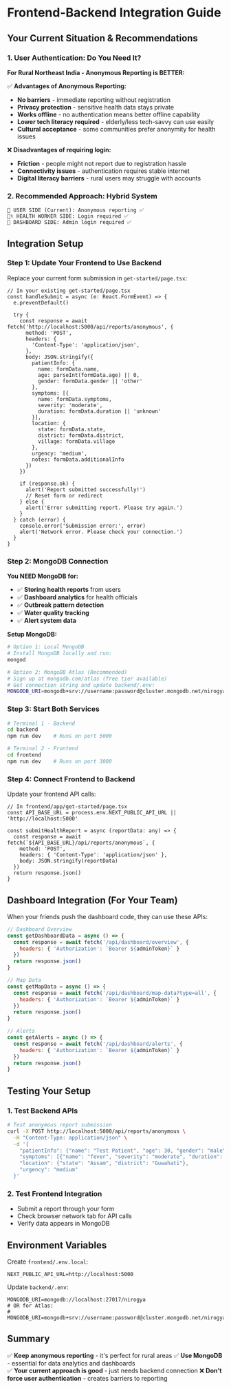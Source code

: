 # Frontend-Backend Integration Guide

## Your Current Situation & Recommendations

### 1. **User Authentication: Do You Need It?**

**For Rural Northeast India - Anonymous Reporting is BETTER:**

✅ **Advantages of Anonymous Reporting:**
- **No barriers** - immediate reporting without registration
- **Privacy protection** - sensitive health data stays private
- **Works offline** - no authentication means better offline capability
- **Lower tech literacy required** - elderly/less tech-savvy can use easily
- **Cultural acceptance** - some communities prefer anonymity for health issues

❌ **Disadvantages of requiring login:**
- **Friction** - people might not report due to registration hassle
- **Connectivity issues** - authentication requires stable internet
- **Digital literacy barriers** - rural users may struggle with accounts

### 2. **Recommended Approach: Hybrid System**

```
📱 USER SIDE (Current): Anonymous reporting ✅
👩‍⚕️ HEALTH WORKER SIDE: Login required ✅  
🏥 DASHBOARD SIDE: Admin login required ✅
```

## Integration Setup

### Step 1: Update Your Frontend to Use Backend

Replace your current form submission in `get-started/page.tsx`:

```tsx
// In your existing get-started/page.tsx
const handleSubmit = async (e: React.FormEvent) => {
  e.preventDefault()
  
  try {
    const response = await fetch('http://localhost:5000/api/reports/anonymous', {
      method: 'POST',
      headers: {
        'Content-Type': 'application/json',
      },
      body: JSON.stringify({
        patientInfo: {
          name: formData.name,
          age: parseInt(formData.age) || 0,
          gender: formData.gender || 'other'
        },
        symptoms: [{
          name: formData.symptoms,
          severity: 'moderate',
          duration: formData.duration || 'unknown'
        }],
        location: {
          state: formData.state,
          district: formData.district,
          village: formData.village
        },
        urgency: 'medium',
        notes: formData.additionalInfo
      })
    })

    if (response.ok) {
      alert('Report submitted successfully!')
      // Reset form or redirect
    } else {
      alert('Error submitting report. Please try again.')
    }
  } catch (error) {
    console.error('Submission error:', error)
    alert('Network error. Please check your connection.')
  }
}
```

### Step 2: MongoDB Connection

**You NEED MongoDB for:**
- ✅ **Storing health reports** from users
- ✅ **Dashboard analytics** for health officials  
- ✅ **Outbreak pattern detection**
- ✅ **Water quality tracking**
- ✅ **Alert system data**

**Setup MongoDB:**

```bash
# Option 1: Local MongoDB
# Install MongoDB locally and run:
mongod

# Option 2: MongoDB Atlas (Recommended)
# Sign up at mongodb.com/atlas (free tier available)
# Get connection string and update backend/.env:
MONGODB_URI=mongodb+srv://username:password@cluster.mongodb.net/nirogya
```

### Step 3: Start Both Services

```bash
# Terminal 1 - Backend
cd backend
npm run dev    # Runs on port 5000

# Terminal 2 - Frontend  
cd frontend
npm run dev    # Runs on port 3000
```

### Step 4: Connect Frontend to Backend

Update your frontend API calls:

```tsx
// In frontend/app/get-started/page.tsx
const API_BASE_URL = process.env.NEXT_PUBLIC_API_URL || 'http://localhost:5000'

const submitHealthReport = async (reportData: any) => {
  const response = await fetch(`${API_BASE_URL}/api/reports/anonymous`, {
    method: 'POST',
    headers: { 'Content-Type': 'application/json' },
    body: JSON.stringify(reportData)
  })
  return response.json()
}
```

## Dashboard Integration (For Your Team)

When your friends push the dashboard code, they can use these APIs:

```javascript
// Dashboard Overview
const getDashboardData = async () => {
  const response = await fetch('/api/dashboard/overview', {
    headers: { 'Authorization': `Bearer ${adminToken}` }
  })
  return response.json()
}

// Map Data
const getMapData = async () => {
  const response = await fetch('/api/dashboard/map-data?type=all', {
    headers: { 'Authorization': `Bearer ${adminToken}` }
  })
  return response.json()
}

// Alerts
const getAlerts = async () => {
  const response = await fetch('/api/dashboard/alerts', {
    headers: { 'Authorization': `Bearer ${adminToken}` }
  })
  return response.json()
}
```

## Testing Your Setup

### 1. Test Backend APIs
```bash
# Test anonymous report submission
curl -X POST http://localhost:5000/api/reports/anonymous \
  -H "Content-Type: application/json" \
  -d '{
    "patientInfo": {"name": "Test Patient", "age": 30, "gender": "male"},
    "symptoms": [{"name": "fever", "severity": "moderate", "duration": "2 days"}],
    "location": {"state": "Assam", "district": "Guwahati"},
    "urgency": "medium"
  }'
```

### 2. Test Frontend Integration
- Submit a report through your form
- Check browser network tab for API calls
- Verify data appears in MongoDB

## Environment Variables

Create `frontend/.env.local`:
```env
NEXT_PUBLIC_API_URL=http://localhost:5000
```

Update `backend/.env`:
```env
MONGODB_URI=mongodb://localhost:27017/nirogya
# OR for Atlas:
# MONGODB_URI=mongodb+srv://username:password@cluster.mongodb.net/nirogya
```

## Summary

✅ **Keep anonymous reporting** - it's perfect for rural areas
✅ **Use MongoDB** - essential for data analytics and dashboards  
✅ **Your current approach is good** - just needs backend connection
❌ **Don't force user authentication** - creates barriers to reporting
